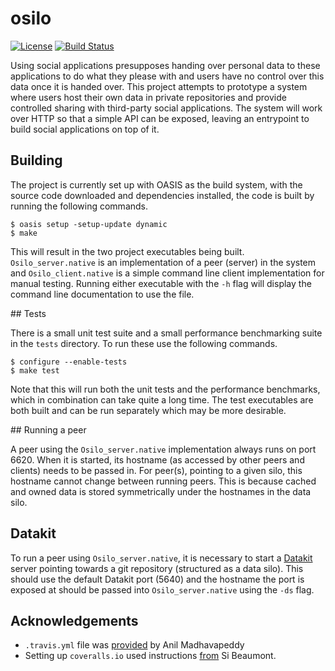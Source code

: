 # osilo

[![License](https://img.shields.io/badge/license-ICS-blue.svg)](https://travis-ci.org/m-harrison/osilo/LICENSE) [![Build Status](https://travis-ci.org/m-harrison/osilo.svg?branch=master)](https://travis-ci.org/m-harrison/osilo)

Using  social  applications  presupposes  handing  over  personal  data  to  these  applications to do what they please with and users have no control over this data once it is handed over.  This project attempts to prototype a system where users host their own data in private repositories and provide controlled sharing with third-party social applications. The system will work over HTTP so that a simple API can be exposed, leaving an entrypoint to build social applications on top of it.

## Building

The project is currently set up with OASIS as the build system, with the source code downloaded and dependencies installed, the code is built by running the following commands.

```
$ oasis setup -setup-update dynamic
$ make
```

This will result in the two project executables being built. `Osilo_server.native` is an implementation of a peer (server) in the system and `Osilo_client.native` is a simple command line client implementation for manual testing. Running either executable with the `-h` flag will display the command line documentation to use the file.

## Tests

There is a small unit test suite and a small performance benchmarking suite in the `tests` directory. To run these use the following commands.

```
$ configure --enable-tests
$ make test
```

Note that this will run both the unit tests and the performance benchmarks, which in combination can take quite a long time. The test executables are both built and can be run separately which may be more desirable.

## Running a peer

A peer using the `Osilo_server.native` implementation always runs on port 6620. When it is started, its hostname (as accessed by other peers and clients) needs to be passed in. For peer(s), pointing to a given silo, this hostname cannot change between running peers. This is because cached and owned data is stored symmetrically under the hostnames in the data silo.

## Datakit

To run a peer using `Osilo_server.native`, it is necessary to start a [Datakit](https://github.com/docker/datakit) server pointing towards a git repository (structured as a data silo). This should use the default Datakit port (5640) and the hostname the port is exposed at should be passed into `Osilo_server.native` using the `-ds` flag.

## Acknowledgements

- `.travis.yml` file was [provided](https://github.com/avsm/ocaml-dockerfile/blob/master/.travis.yml) by Anil Madhavapeddy
- Setting up `coveralls.io` used instructions [from](https://github.com/simonjbeaumont/ocaml-travis-coveralls) Si Beaumont.
